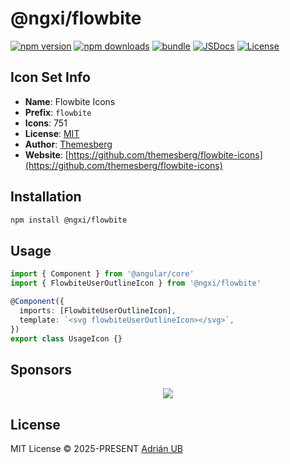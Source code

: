 # @ngxi/flowbite

[![npm version][npm-version-src]][npm-version-href]
[![npm downloads][npm-downloads-src]][npm-downloads-href]
[![bundle][bundle-src]][bundle-href]
[![JSDocs][jsdocs-src]][jsdocs-href]
[![License][license-src]][license-href]

## Icon Set Info

- **Name**: Flowbite Icons
- **Prefix**: `flowbite`
- **Icons**: 751
- **License**: [MIT](https://github.com/themesberg/flowbite-icons/blob/main/LICENSE)
- **Author**: [Themesberg](https://github.com/themesberg/flowbite-icons)
- **Website**: [https://github.com/themesberg/flowbite-icons](https://github.com/themesberg/flowbite-icons)

## Installation

```sh
npm install @ngxi/flowbite
```

## Usage

```ts
import { Component } from '@angular/core'
import { FlowbiteUserOutlineIcon } from '@ngxi/flowbite'

@Component({
  imports: [FlowbiteUserOutlineIcon],
  template: `<svg flowbiteUserOutlineIcon></svg>`,
})
export class UsageIcon {}
```

## Sponsors

<p align="center">
  <a href="https://cdn.jsdelivr.net/gh/adrian-ub/static/sponsors.svg">
    <img src='https://cdn.jsdelivr.net/gh/adrian-ub/static/sponsors.svg'/>
  </a>
</p>

## License

MIT License © 2025-PRESENT [Adrián UB](https://github.com/adrian-ub)

<!-- Badges -->

[npm-version-src]: https://img.shields.io/npm/v/@ngxi/flowbite?style=flat&colorA=080f12&colorB=1fa669
[npm-version-href]: https://npmjs.com/package/@ngxi/flowbite
[npm-downloads-src]: https://img.shields.io/npm/dm/@ngxi/flowbite?style=flat&colorA=080f12&colorB=1fa669
[npm-downloads-href]: https://npmjs.com/package/@ngxi/flowbite
[bundle-src]: https://img.shields.io/bundlephobia/minzip/@ngxi/flowbite?style=flat&colorA=080f12&colorB=1fa669&label=minzip
[bundle-href]: https://bundlephobia.com/result?p=@ngxi/flowbite
[license-src]: https://img.shields.io/npm/l/@ngxi/flowbite?style=flat&colorA=080f12&colorB=1fa669
[license-href]: https://github.com/adrian-ub/ngxi/blob/main/LICENSE
[jsdocs-src]: https://img.shields.io/badge/jsdocs-reference-080f12?style=flat&colorA=080f12&colorB=1fa669
[jsdocs-href]: https://www.jsdocs.io/package/@ngxi/flowbite
